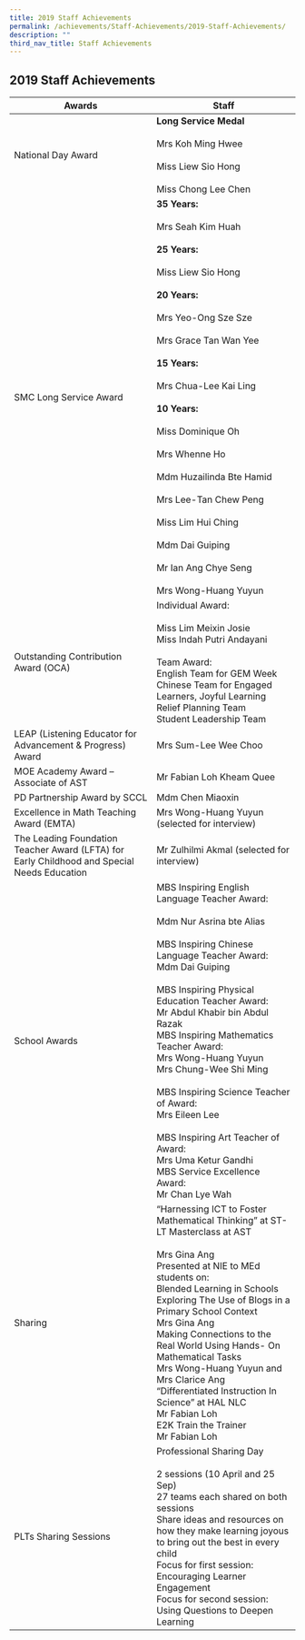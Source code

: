 ```yaml
---
title: 2019 Staff Achievements
permalink: /achievements/Staff-Achievements/2019-Staff-Achievements/
description: ""
third_nav_title: Staff Achievements
---
```

## 2019 Staff Achievements

 | Awards                                                                                      | Staff                                                                                                                                                                                                                                                                                                                                                                                                                                                                                                                                     |
|---------------------------------------------------------------------------------------------|-------------------------------------------------------------------------------------------------------------------------------------------------------------------------------------------------------------------------------------------------------------------------------------------------------------------------------------------------------------------------------------------------------------------------------------------------------------------------------------------------------------------------------------------|
| National Day Award                                                                          | **Long Service Medal** <br><br>Mrs Koh Ming Hwee<br><br>Miss Liew Sio Hong<br><br>Miss Chong Lee Chen                                                                                                                                                                                                                                                                                                                                                                                                                                                 |
| SMC Long Service Award                                                                      | **35 Years:**<br><br>Mrs Seah Kim Huah<br><br>**25 Years:**<br><br>Miss Liew Sio Hong<br><br>**20 Years:**<br><br>Mrs Yeo-Ong Sze Sze <br><br>Mrs Grace Tan Wan Yee<br><br>**15 Years:**<br><br>Mrs Chua-Lee Kai Ling<br><br>**10 Years:**<br><br>Miss Dominique Oh<br><br>Mrs Whenne Ho<br><br>Mdm Huzailinda Bte Hamid<br><br>Mrs Lee-Tan Chew Peng<br><br>Miss Lim Hui Ching<br><br>Mdm Dai Guiping<br><br>Mr Ian Ang Chye Seng<br><br>Mrs Wong-Huang Yuyun                                                                                                                                                                    |
| Outstanding Contribution Award (OCA)                                                        | Individual Award:<br><br>Miss Lim Meixin Josie<br>Miss Indah Putri Andayani<br> <br>Team Award:<br>English Team for GEM Week<br>Chinese Team for Engaged Learners, Joyful Learning Relief Planning Team<br>Student Leadership Team                                                                                                                                                                                                                                                                                                        |
| LEAP (Listening Educator for Advancement & Progress) Award                                  | Mrs Sum-Lee Wee Choo                                                                                                                                                                                                                                                                                                                                                                                                                                                                                                                      |
| MOE Academy Award – Associate of AST                                                        | Mr Fabian Loh Kheam Quee                                                                                                                                                                                                                                                                                                                                                                                                                                                                                                                  |
| PD Partnership Award by SCCL                                                                | Mdm Chen Miaoxin                                                                                                                                                                                                                                                                                                                                                                                                                                                                                                                          |
| Excellence in Math Teaching Award (EMTA)                                                    | Mrs Wong-Huang Yuyun (selected for interview)                                                                                                                                                                                                                                                                                                                                                                                                                                                                                             |
| The Leading Foundation Teacher Award (LFTA) for Early Childhood and Special Needs Education | Mr Zulhilmi Akmal (selected for interview)                                                                                                                                                                                                                                                                                                                                                                                                                                                                                                |
| School Awards                                                                               | MBS Inspiring English Language Teacher Award:<br><br>Mdm Nur Asrina bte Alias<br> <br>MBS Inspiring Chinese Language Teacher Award:<br>Mdm Dai Guiping<br> <br>MBS Inspiring Physical Education Teacher Award:<br>Mr Abdul Khabir bin Abdul Razak<br>MBS Inspiring Mathematics Teacher Award:<br>Mrs Wong-Huang Yuyun<br>Mrs Chung-Wee Shi Ming<br> <br>MBS Inspiring Science Teacher of Award:<br>Mrs Eileen Lee<br> <br>MBS Inspiring Art Teacher of Award:<br>Mrs Uma Ketur Gandhi<br>MBS Service Excellence Award:<br>Mr Chan Lye Wah |
| Sharing                                                                                     | “Harnessing ICT to Foster Mathematical Thinking” at ST-LT Masterclass at AST<br><br>Mrs Gina Ang<br>Presented at NIE to MEd students on:<br>Blended Learning in Schools<br>Exploring The Use of Blogs in a Primary School Context<br>Mrs Gina Ang<br>Making Connections to the Real World Using Hands- On Mathematical Tasks<br>Mrs Wong-Huang Yuyun and Mrs Clarice Ang<br>“Differentiated Instruction In Science” at HAL NLC<br>Mr Fabian Loh<br>E2K Train the Trainer<br>Mr Fabian Loh                                                 |
| PLTs Sharing Sessions                                                                       | Professional Sharing Day<br><br>2 sessions (10 April and 25 Sep)<br>27 teams each shared on both sessions<br>Share ideas and resources on how they make learning joyous to bring out the best in every child<br>Focus for first session: Encouraging Learner Engagement<br>Focus for second session: Using Questions to Deepen Learning                                                                                                                                                                                                   |
